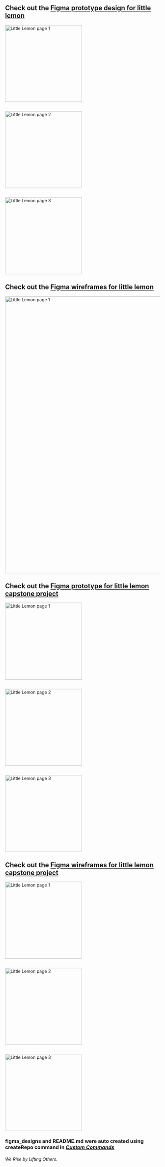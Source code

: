 ## Check out the [Figma prototype design for little lemon](https://www.figma.com/design/u7zbSHNIFWE0rwz6fZt178/high-fidelity-visual-design?node-id=0-1&t=3uFdohozHKiRJpxq-1)

<div style="display: flex; flex-wrap: wrap; gap: 30px;">
    <img src="ll-figma1.png" alt="Little Lemon page 1" width="250" />
    <img src="ll-figma2.png" alt="Little Lemon page 2" width="250" />
    <img src="ll-figma3.png" alt="Little Lemon page 3" width="250" />
</div>

## Check out the [Figma wireframes for little lemon](https://www.figma.com/design/uPCi7Jnts19XhE4eME3VZU/wireframes?node-id=0-1&t=kXbcadpiKyPjSc9k-1)

<img src="ll-wireframes.png" alt="Little Lemon page 1" width="900" />

## Check out the [Figma prototype for little lemon capstone project](https://www.figma.com/design/Jo78tKGLI9UtpjAV1VFX8w/Capstone-project?node-id=25-378&t=YkVTrjlAuomzVeLG-1)

<div style="display: flex; flex-wrap: wrap; gap: 30px;">
    <img src="ll-hgh-fidelity-figma1.png" alt="Little Lemon page 1" width="250" />
    <img src="ll-hgh-fidelity-figma2.png" alt="Little Lemon page 2" width="250" />
    <img src="ll-hgh-fidelity-figma3.png" alt="Little Lemon page 3" width="250" />
</div>

## Check out the [Figma wireframes for little lemon capstone project](https://www.figma.com/design/Jo78tKGLI9UtpjAV1VFX8w/Capstone-project?node-id=0-1&t=YkVTrjlAuomzVeLG-1)

<div style="display: flex; flex-wrap: wrap; gap: 30px;">
    <img src="ll-wireframes-figma-capstone1.png" alt="Little Lemon page 1" width="250" />
    <img src="ll-wireframes-figma-capstone2.png" alt="Little Lemon page 2" width="250" />
    <img src="ll-wireframes-figma-capstone3.png" alt="Little Lemon page 3" width="250" />
</div>


### figma_designs and README.md were auto created using createRepo command in [*Custom Commands*](https://github.com/DafetiteOgaga/custom_commands)
		




###### *We Rise by Lifting Others.*
